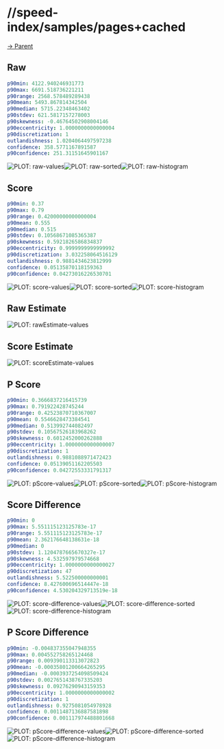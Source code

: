 
# //speed-index/samples/pages+cached

[→ Parent](../..)


## Raw


```yaml
p90min: 4122.940246931773
p90max: 6691.518736221211
p90range: 2568.578489289438
p90mean: 5493.867814342504
p90median: 5715.22348463402
p90stdev: 621.5817157278003
p90skewness: -0.46764502908004146
p90eccentricity: 1.0000000000000004
p90discretization: 1
outlandishness: 1.0204064497597238
confidence: 358.5771167891587
p90confidence: 251.31151645901167

```

![PLOT: raw-values](./raw/values.svg)![PLOT: raw-sorted](./raw/sorted.svg)![PLOT: raw-histogram](./raw/histogram.svg)
## Score


```yaml
p90min: 0.37
p90max: 0.79
p90range: 0.42000000000000004
p90mean: 0.555
p90median: 0.515
p90stdev: 0.10568671085365387
p90skewness: 0.5921826586834837
p90eccentricity: 0.9999999999999992
p90discretization: 3.032258064516129
outlandishness: 0.9881434623812999
confidence: 0.05135870118159363
p90confidence: 0.04273016226530701

```

![PLOT: score-values](./score/values.svg)![PLOT: score-sorted](./score/sorted.svg)![PLOT: score-histogram](./score/histogram.svg)
## Raw Estimate

![PLOT: rawEstimate-values](./rawEstimate/values.svg)
## Score Estimate

![PLOT: scoreEstimate-values](./scoreEstimate/values.svg)
## P Score


```yaml
p90min: 0.3666837216415739
p90max: 0.791922428745244
p90range: 0.42523870710367007
p90mean: 0.5546628473384541
p90median: 0.513992744082497
p90stdev: 0.10567526183968262
p90skewness: 0.6012452000262888
p90eccentricity: 1.0000000000000007
p90discretization: 1
outlandishness: 0.9881088971472423
confidence: 0.05139051162205503
p90confidence: 0.04272553331791317

```

![PLOT: pScore-values](./pScore/values.svg)![PLOT: pScore-sorted](./pScore/sorted.svg)![PLOT: pScore-histogram](./pScore/histogram.svg)
## Score Difference


```yaml
p90min: 0
p90max: 5.551115123125783e-17
p90range: 5.551115123125783e-17
p90mean: 2.362176648138631e-18
p90median: 0
p90stdev: 1.1204787665670327e-17
p90skewness: 4.532597979574668
p90eccentricity: 1.0000000000000027
p90discretization: 47
outlandishness: 5.522500000000001
confidence: 8.427600696514447e-18
p90confidence: 4.530204329713519e-18

```

![PLOT: score-difference-values](./score-difference/values.svg)![PLOT: score-difference-sorted](./score-difference/sorted.svg)![PLOT: score-difference-histogram](./score-difference/histogram.svg)
## P Score Difference


```yaml
p90min: -0.004837355047948355
p90max: 0.004552758265124468
p90range: 0.009390113313072823
p90mean: -0.00035801200664265295
p90median: -0.0003937254098509424
p90stdev: 0.0027651438767335203
p90skewness: 0.09276290943159353
p90eccentricity: 1.0000000000000002
p90discretization: 1
outlandishness: 0.9275081054978928
confidence: 0.0011487136887581898
p90confidence: 0.001117974488801668

```

![PLOT: pScore-difference-values](./pScore-difference/values.svg)![PLOT: pScore-difference-sorted](./pScore-difference/sorted.svg)![PLOT: pScore-difference-histogram](./pScore-difference/histogram.svg)
